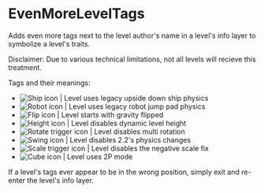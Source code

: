 # EvenMoreLevelTags

Adds <cl>even more</c> tags next to the level author's name in a level's info layer to symbolize a level's traits.

Disclaimer: Due to various technical limitations, not all levels will recieve this treatment.

Tags and their meanings:
- ![Ship icon](frame:portal_04_extra_2_001.png&scale:0.85) | Level uses legacy upside down ship physics
- ![Robot icon](frame:portal_14_extra_2_001.png&scale:0.85) | Level uses legacy robot jump pad physics
- ![Flip icon](frame:portal_02_extra_2_001.png&scale:0.85) | Level starts with gravity flipped
- ![Height icon](frame:portal_19_extra_2_001.png&scale:0.85) | Level disables dynamic level height
- ![Rotate trigger icon](frame:edit_eRotateComBtn_001.png&scale:0.35) | Level disables multi rotation
- ![Swing icon](frame:portal_18_extra_2_001.png&scale:0.85) | Level disables 2.2's physics changes
- ![Scale trigger icon](frame:edit_eScaleComBtn_001.png&scale:0.35) | Level disables the negative scale fix
- ![Cube icon](frame:portal_03_extra_2_001.png&scale:0.85) | Level uses 2P mode

If a level's tags ever appear to be in the wrong position, simply exit and re-enter the level's info layer.